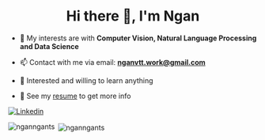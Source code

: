 <h1 align="center">Hi there 👋, I'm Ngan</h1>

- 🌱 My interests are with **Computer Vision, Natural Language Processing and Data Science**

- 📫 Contact with me via email: **nganvtt.work@gmail.com**

- 👋 Interested and willing to learn anything

- 📝 See my [resume](https://drive.google.com/file/d/1ymHZYera0roWFlKbKWhfwnQKzEpAdpcv/view?usp=sharing) to get more info

[![Linkedin](https://img.shields.io/badge/linkedin-%230077B5.svg?style=for-the-badge&logo=linkedin&logoColor=white&url=https://www.linkedin.com/in/ngan-vo-tran-thu)](https://www.linkedin.com/in/ngan-vo-tran-thu/)

<p><img align="left" src="https://github-readme-stats.vercel.app/api/top-langs?username=nganngants&show_icons=true&locale=en&layout=compact" alt="nganngants" /></p>

<p>&nbsp;<img align="center" src="https://github-readme-stats.vercel.app/api?username=nganngants&show_icons=true&locale=en" alt="nganngants" /></p>






